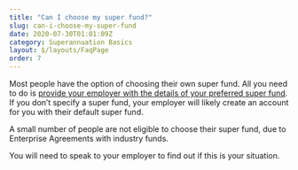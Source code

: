 ```yaml
---
title: "Can I choose my super fund?"
slug: can-i-choose-my-super-fund
date: 2020-07-30T01:01:09Z
category: Superannuation Basics
layout: $/layouts/FaqPage
order: 7
---
```


Most people have the option of choosing their own super fund. All you need to do is [provide your employer with the details of your preferred super fund](https://futuresuper.groovehq.com/help/how-do-i-get-my-employer-to-pay-to-future-super). If you don’t specify a super fund, your employer will likely create an account for you with their default super fund.

A small number of people are not eligible to choose their super fund, due to Enterprise Agreements with industry funds.

You will need to speak to your employer to find out if this is your situation.
